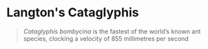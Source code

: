 # Langton's Cataglyphis 

> *Cataglyphis bombycina* is the fastest of the world’s known ant species, clocking a velocity of 855 millimetres per second


